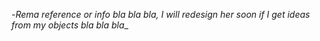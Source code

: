 -_Rema reference or info bla bla bla, I will redesign her soon if I get ideas
from my objects bla bla bla__
